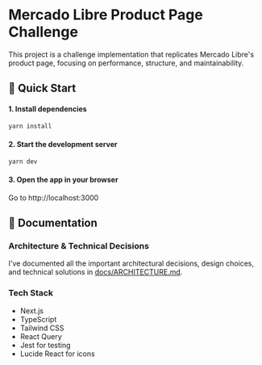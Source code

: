 # Mercado Libre Product Page Challenge

This project is a challenge implementation that replicates Mercado Libre's product page, focusing on performance, structure, and maintainability.

## 🚀 Quick Start

#### 1. Install dependencies

```bash
yarn install
```

#### 2. Start the development server

```bash
yarn dev
```

#### 3. Open the app in your browser

Go to http://localhost:3000

## 📖 Documentation

### Architecture & Technical Decisions

I've documented all the important architectural decisions, design choices, and technical solutions in [docs/ARCHITECTURE.md](docs/ARCHITECTURE.md).

### Tech Stack

- Next.js
- TypeScript
- Tailwind CSS
- React Query
- Jest for testing
- Lucide React for icons
